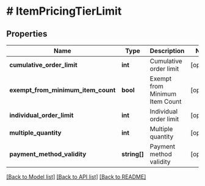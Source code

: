 # # ItemPricingTierLimit

## Properties

Name | Type | Description | Notes
------------ | ------------- | ------------- | -------------
**cumulative_order_limit** | **int** | Cumulative order limit | [optional]
**exempt_from_minimum_item_count** | **bool** | Exempt from Minimum Item Count | [optional]
**individual_order_limit** | **int** | Individual order limit | [optional]
**multiple_quantity** | **int** | Multiple quantity | [optional]
**payment_method_validity** | **string[]** | Payment method validity | [optional]

[[Back to Model list]](../../README.md#models) [[Back to API list]](../../README.md#endpoints) [[Back to README]](../../README.md)

